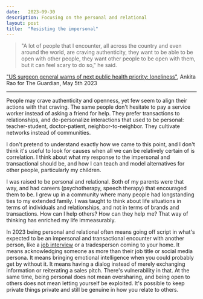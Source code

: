 ```yaml
---
date:   2023-09-30
description: Focusing on the personal and relational
layout: post
title:  "Resisting the impersonal"
---
```


> "A lot of people that I encounter, all across the country and even around the world, are craving authenticity, they want to be able to be open with other people, they want other people to be open with them, but it can feel scary to do so," he said.

["US surgeon general warns of next public health priority: loneliness"](https://www.theguardian.com/society/2023/may/02/us-surgeon-general-warning-loneliness), Ankita Rao for The Guardian, May 5th 2023

<hr/>

People may crave authenticity and openness, yet few seem to align their actions with that craving. The same people don't hesitate to pay a service worker instead of asking a friend for help. They prefer transactions to relationships, and de-personalize interactions that used to be personal: teacher-student, doctor-patient, neighbor-to-neighbor. They cultivate networks instead of communities.

I don't pretend to understand exactly how we came to this point, and I don't think it's useful to look for causes when all we can be relatively certain of is correlation. I think about what my response to the impersonal and transactional should be, and how I can teach and model alternatives for other people, particularly my children.

I was raised to be personal and relational. Both of my parents were that way, and had careers (psychotherapy, speech therapy) that encouraged them to be. I grew up in a community where many people had longstanding ties to my extended family. I was taught to think about life situations in terms of individuals and relationships, and not in terms of brands and transactions. How can I help others? How can they help me? That way of thinking has enriched my life immeasurably.

In 2023 being personal and relational often means going off script in what's expected to be an impersonal and transactional encounter with another person, like a [job interview](https://minorgordon.net/blog/2023/06/02/interviewing.html) or a tradesperson coming to your home. It means acknowledging someone as more than their job title or social media persona. It means bringing emotional intelligence when you could probably get by without it. It means having a dialog instead of merely exchanging information or reiterating a sales pitch. There's vulnerability in that. At the same time, being personal does not mean oversharing, and being open to others does not mean letting yourself be exploited. It's possible to keep private things private and still be genuine in how you relate to others.
